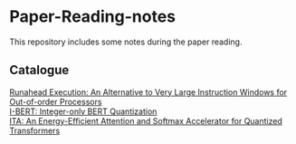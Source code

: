 # Paper-Reading-notes
This repository includes some notes during the paper reading. <br/>
## Catalogue
[Runahead Execution: An Alternative to Very Large Instruction Windows for Out-of-order Processors](https://github.com/shirohasuki/Paper-Reading-notes/blob/main/Runahead/Overview%20of%20%E3%80%8ARunahead%20Execution%20An%20Alternative%20to%20Very%20Large%20Instruction%20Windows%20for%20Out-of-order%20Processors%E3%80%8B.md) <br/>
[I-BERT: Integer-only BERT Quantization](https://github.com/shirohasuki/Paper-Reading-notes/blob/main/I-BERT/Overview%20of%20I-BERT.md)<br/> 
[ITA: An Energy-Efficient Attention and Softmax Accelerator for Quantized Transformers](https://github.com/shirohasuki/Paper-Reading-notes/blob/main/ITA/Overview%20of%20%E3%80%8AITA%20An%20EnergyEfficient%20Attention%20and%20Softmax%20Accelerator%20for%20Quantized%20Transformers%E3%80%8B.md)<br/> 

